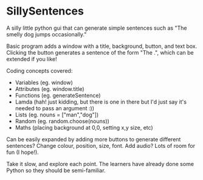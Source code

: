 # SillySentences
A silly little python gui that can generate simple sentences such as "The smelly dog jumps occasionally."

Basic program adds a window with a title, background, button, and text box. Clicking the button generates a sentence of the form "The <adjective> <noun> <verb> <adverb>.", which can be extended if you like!

Coding concepts covered:
  - Variables (eg. window)
  - Attributes (eg. window.title)
  - Functions (eg. generateSentence)
  - Lamda (hah! just kidding, but there is one in there but I'd just say it's needed to pass an argument :))
  - Lists (eg. nouns = ["man","dog"])
  - Random (eg. random.choose(nouns))
  - Maths (placing background at 0,0, setting x,y size, etc)
  
Can be easily expanded by adding more buttons to generate different sentences? Change colour, position, size, font. Add audio? Lots of room for fun (I hope!).

Take it slow, and explore each point. The learners have already done some Python so they should be semi-familiar.
